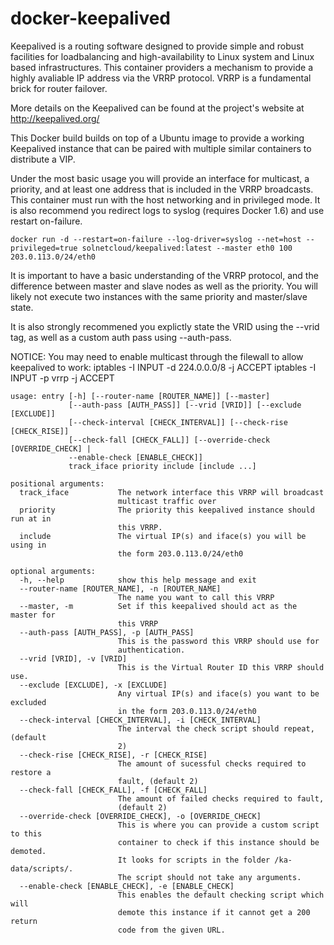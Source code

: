 # docker-keepalived

Keepalived is a routing software designed to provide simple and robust facilities for loadbalancing and high-availability to Linux system and Linux based infrastructures. This container providers a mechanism to provide a highly avaliable IP address via the VRRP protocol. VRRP is a fundamental brick for router failover.

More details on the Keepalived can be found at the project's website at http://keepalived.org/

This Docker build builds on top of a Ubuntu image to provide a working Keepalived instance that can be paired with multiple similar containers to distribute a VIP.

Under the most basic usage you will provide an interface for multicast, a priority, and at least one address that is included in the VRRP broadcasts. This container must run with the host networking and in privileged mode. It is also recommend you redirect logs to syslog (requires Docker 1.6) and use restart on-failure.

    docker run -d --restart=on-failure --log-driver=syslog --net=host --privileged=true solnetcloud/keepalived:latest --master eth0 100 203.0.113.0/24/eth0
    
It is important to have a basic understanding of the VRRP protocol, and the difference between master and slave nodes as well as the priority. You will likely not execute two instances with the same priority and master/slave state.

It is also strongly recommened you explictly state the VRID using the --vrid tag, as well as a custom auth pass using --auth-pass.

NOTICE: You may need to enable multicast through the filewall to allow keepalived to work:
    iptables -I INPUT -d 224.0.0.0/8 -j ACCEPT
    iptables -I INPUT -p vrrp -j ACCEPT

    usage: entry [-h] [--router-name [ROUTER_NAME]] [--master]
                 [--auth-pass [AUTH_PASS]] [--vrid [VRID]] [--exclude [EXCLUDE]]
                 [--check-interval [CHECK_INTERVAL]] [--check-rise [CHECK_RISE]]
                 [--check-fall [CHECK_FALL]] [--override-check [OVERRIDE_CHECK] |
                 --enable-check [ENABLE_CHECK]]
                 track_iface priority include [include ...]
    
    positional arguments:
      track_iface           The network interface this VRRP will broadcast
                            multicast traffic over
      priority              The priority this keepalived instance should run at in
                            this VRRP.
      include               The virtual IP(s) and iface(s) you will be using in
                            the form 203.0.113.0/24/eth0
    
    optional arguments:
      -h, --help            show this help message and exit
      --router-name [ROUTER_NAME], -n [ROUTER_NAME]
                            The name you want to call this VRRP
      --master, -m          Set if this keepalived should act as the master for
                            this VRRP
      --auth-pass [AUTH_PASS], -p [AUTH_PASS]
                            This is the password this VRRP should use for
                            authentication.
      --vrid [VRID], -v [VRID]
                            This is the Virtual Router ID this VRRP should use.
      --exclude [EXCLUDE], -x [EXCLUDE]
                            Any virtual IP(s) and iface(s) you want to be excluded
                            in the form 203.0.113.0/24/eth0
      --check-interval [CHECK_INTERVAL], -i [CHECK_INTERVAL]
                            The interval the check script should repeat, (default
                            2)
      --check-rise [CHECK_RISE], -r [CHECK_RISE]
                            The amount of sucessful checks required to restore a
                            fault, (default 2)
      --check-fall [CHECK_FALL], -f [CHECK_FALL]
                            The amount of failed checks required to fault,
                            (default 2)
      --override-check [OVERRIDE_CHECK], -o [OVERRIDE_CHECK]
                            This is where you can provide a custom script to this
                            container to check if this instance should be demoted.
                            It looks for scripts in the folder /ka-data/scripts/.
                            The script should not take any arguments.
      --enable-check [ENABLE_CHECK], -e [ENABLE_CHECK]
                            This enables the default checking script which will
                            demote this instance if it cannot get a 200 return
                            code from the given URL.